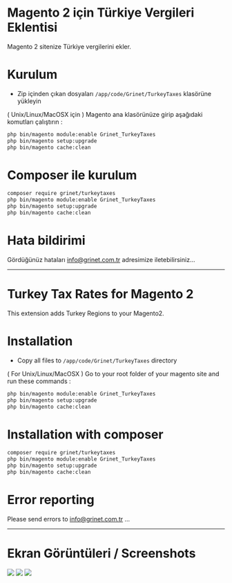 # Magento 2 için Türkiye Vergileri Eklentisi

Magento 2 sitenize Türkiye vergilerini ekler.

# Kurulum
 - Zip içinden çıkan dosyaları `/app/code/Grinet/TurkeyTaxes` klasörüne yükleyin

( Unix/Linux/MacOSX için ) 
Magento ana klasörünüze girip aşağıdaki komutları çalıştırın :
```bash
php bin/magento module:enable Grinet_TurkeyTaxes
php bin/magento setup:upgrade
php bin/magento cache:clean
```

# Composer ile kurulum
```bash
composer require grinet/turkeytaxes
php bin/magento module:enable Grinet_TurkeyTaxes
php bin/magento setup:upgrade
php bin/magento cache:clean
```

# Hata bildirimi

Gördüğünüz hataları info@grinet.com.tr adresimize iletebilirsiniz...

-----------------------------------------------------------------

# Turkey Tax Rates for Magento 2

This extension adds Turkey Regions to your Magento2.

# Installation
 - Copy all files to `/app/code/Grinet/TurkeyTaxes` directory

( For Unix/Linux/MacOSX ) 
Go to your root folder of your magento site and run these commands :
```bash
php bin/magento module:enable Grinet_TurkeyTaxes
php bin/magento setup:upgrade
php bin/magento cache:clean
```

# Installation with composer
```bash
composer require grinet/turkeytaxes
php bin/magento module:enable Grinet_TurkeyTaxes
php bin/magento setup:upgrade
php bin/magento cache:clean
```

# Error reporting

Please send errors to info@grinet.com.tr ...

------------------------------------------------------------------
# Ekran Görüntüleri / Screenshots
<img src="http://grinet.com.tr/images/magento2_taxes/shot_prod.png">
<img src="http://grinet.com.tr/images/magento2_taxes/shot_conf1.png">
<img src="http://grinet.com.tr/images/magento2_taxes/shot_conf2.png">
